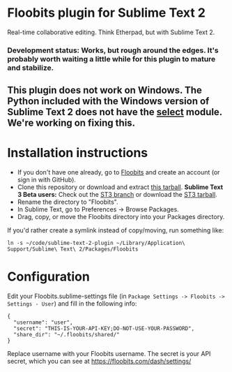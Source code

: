 # Floobits plugin for Sublime Text 2

Real-time collaborative editing. Think Etherpad, but with Sublime Text 2.

### Development status: Works, but rough around the edges. It's probably worth waiting a little while for this plugin to mature and stabilize.

## This plugin does not work on Windows. The Python included with the Windows version of Sublime Text 2 does not have the [select](http://docs.python.org/2/library/select.html) module. We're working on fixing this.

# Installation instructions

* If you don't have one already, go to [Floobits](https://floobits.com/) and create an account (or sign in with GitHub).
* Clone this repository or download and extract [this tarball](https://github.com/Floobits/sublime-text-2-plugin/archive/master.zip). **Sublime Text 3 Beta users:** Check out the [ST3 branch](https://github.com/Floobits/sublime-text-2-plugin/tree/st3) or download the [ST3 tarball](https://github.com/Floobits/sublime-text-2-plugin/archive/st3.zip).
* Rename the directory to "Floobits".
* In Sublime Text, go to Preferences -> Browse Packages.
* Drag, copy, or move the Floobits directory into your Packages directory.

If you'd rather create a symlink instead of copy/moving, run something like:

    ln -s ~/code/sublime-text-2-plugin ~/Library/Application\ Support/Sublime\ Text\ 2/Packages/Floobits

# Configuration

Edit your Floobits.sublime-settings file (in `Package Settings -> Floobits -> Settings - User`) and fill in the following info:

    {
      "username": "user",
      "secret": "THIS-IS-YOUR-API-KEY;DO-NOT-USE-YOUR-PASSWORD",
      "share_dir": "~/.floobits/shared/"
    }

Replace username with your Floobits username. The secret is your API secret, which you can see at https://floobits.com/dash/settings/
